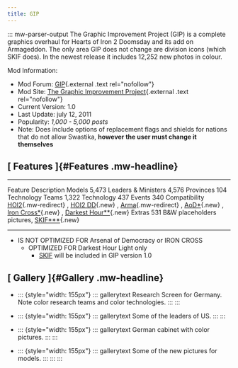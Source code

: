 ```yaml
---
title: GIP
---
```


::: mw-parser-output
The Graphic Improvement Project (GIP) is a complete graphics overhaul
for Hearts of Iron 2 Doomsday and its add on Armageddon. The only area
GIP does not change are division icons (which SKIF does). In the newest
release it includes 12,252 new photos in colour.

Mod Information:

- Mod Forum:
  [GIP](http://forum.paradoxplaza.com/forum/showthread.php?t=216762){.external
  .text rel="nofollow"}
- Mod Site: [The Graphic Improvement
  Project](http://giphoi.wordpress.com/){.external .text
  rel="nofollow"}
- Current Version: 1.0
- Last Update: july 12, 2011
- Popularity: _1,000 - 5,000 posts_
- Note: Does include options of replacement flags and shields for
  nations that do not allow Swastika, **however the user must change
  it themselves**

## [ Features ]{#Features .mw-headline}

---

Feature Description
Models 5,473
Leaders & Ministers 4,576
Provinces 104
Technology Teams 1,322
Technology 437
Events 340
Compatibility [HOI2](/wiki/HOI2 "HOI2"){.mw-redirect} , [HOI2 DD](/wiki/index.php?title=HOI2_DD&action=edit&redlink=1 "HOI2 DD (page does not exist)"){.new} , [Arma](/wiki/Arma "Arma"){.mw-redirect} , [AoD\*](/wiki/index.php?title=AoD*&action=edit&redlink=1 "AoD* (page does not exist)"){.new} , [Iron Cross\*](/wiki/index.php?title=Iron_Cross*&action=edit&redlink=1 "Iron Cross* (page does not exist)"){.new} , [Darkest Hour\*\*](/wiki/index.php?title=Darkest_Hour**&action=edit&redlink=1 "Darkest Hour** (page does not exist)"){.new}
Extras 531 B&W placeholders pictures, [SKIF\*\*\*](/wiki/index.php?title=SKIF***&action=edit&redlink=1 "SKIF*** (page does not exist)"){.new}

---

- IS NOT OPTIMIZED FOR Arsenal of Democracy or IRON CROSS
  - OPTIMIZED FOR Darkest Hour Light only
    - [SKIF](/wiki/SKIF "SKIF") will be included in GIP version
      1.0

## [ Gallery ]{#Gallery .mw-headline}

- ::: {style="width: 155px"}
  ::: gallerytext
  Research Screen for Germany. Note color research teams and color
  technologies.
  :::
  :::

- ::: {style="width: 155px"}
  ::: gallerytext
  Some of the leaders of US.
  :::
  :::

- ::: {style="width: 155px"}
  ::: gallerytext
  German cabinet with color pictures.
  :::
  :::

- ::: {style="width: 155px"}
  ::: gallerytext
  Some of the new pictures for models.
  :::
  :::
  :::
